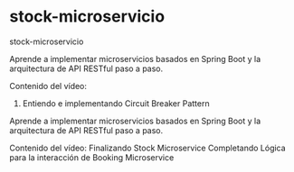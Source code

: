 # stock-microservicio
stock-microservicio

Aprende a implementar microservicios basados ​​en Spring Boot y la arquitectura de API RESTful paso a paso.

Contenido del vídeo:
1. Entiendo e implementando Circuit Breaker Pattern

Aprende a implementar microservicios basados ​​en Spring Boot y la arquitectura de API RESTful paso a paso.

Contenido del vídeo:
Finalizando Stock Microservice
Completando Lógica para la interacción de Booking Microservice
